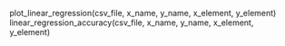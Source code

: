 plot_linear_regression(csv_file, x_name, y_name, x_element, y_element)
linear_regression_accuracy(csv_file, x_name, y_name, x_element, y_element)